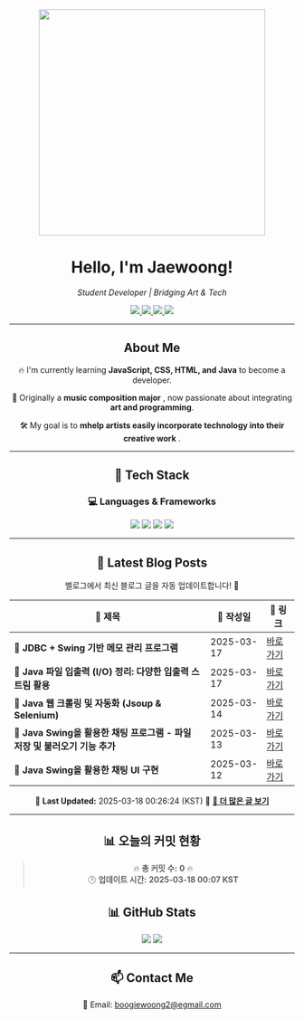 
<div align="center">
  <img src="https://github.com/Jaewoong-Hwang/Jaewoong-Hwang/blob/main/Character.gif" width="400">
<h1 align="center" font-weight="bold">Hello, I'm Jaewoong! </h1>

<p align="center"><em>Student Developer | Bridging Art & Tech</em></p>

<p align="center">
  <a href="https://github.com/Jaewoong-Hwang">
    <img src="https://img.shields.io/github/followers/Jaewoong-Hwang?label=Follow&style=social" />
  </a>
  <a href="https://velog.io/@mypalebluedot29/posts">
    <img src="https://img.shields.io/badge/Velog-20C997?style=flat-square&logo=velog&logoColor=white"/>
  </a>
  <a href="https://www.youtube.com/@boogiewoong2819">
    <img src="https://img.shields.io/badge/YouTube-FF0000?style=flat-square&logo=youtube&logoColor=white"/>
  </a>
  <a href="https://www.instagram.com/boogie_woong2">
    <img src="https://img.shields.io/badge/Instagram-E4405F?style=flat-square&logo=instagram&logoColor=white"/>
  </a>
</p>

---

## About Me
 <p>🔥 I'm currently learning <strong>JavaScript, CSS, HTML, and Java</strong> to become a developer.</p>
 <p>🎨 Originally a <strong>music composition major</strong> , now passionate about integrating <strong>art and programming</strong>.</p>
 <p>🛠 My goal is to <strong>mhelp artists easily incorporate technology into their creative work</strong> .</p>

---

## 🚀 Tech Stack
### 💻 Languages & Frameworks
<p>
  <img src="https://img.shields.io/badge/JavaScript-F7DF1E?style=for-the-badge&logo=javascript&logoColor=black"/>
  <img src="https://img.shields.io/badge/CSS3-1572B6?style=for-the-badge&logo=css3&logoColor=white"/>
  <img src="https://img.shields.io/badge/HTML5-E34F26?style=for-the-badge&logo=html5&logoColor=white"/>
  <img src="https://img.shields.io/badge/Java-007396?style=for-the-badge&logo=java&logoColor=white"/>
</p>

---



## 📝 Latest Blog Posts
 벨로그에서 최신 블로그 글을 자동 업데이트합니다! 🚀

<!-- BLOG-POST-LIST:START -->
| 📝 제목 | 📅 작성일 | 🔗 링크 |
|---------|------------------|---------|
| **📌 JDBC + Swing 기반 메모 관리 프로그램** | 2025-03-17 | [바로가기](https://velog.io/@mypalebluedot29/JDBC-Swing-기반-메모-관리-프로그램) |
| **📌 Java 파일 입출력 (I/O) 정리: 다양한 입출력 스트림 활용** | 2025-03-17 | [바로가기](https://velog.io/@mypalebluedot29/Java-파일-입출력-IO-정리-다양한-입출력-스트림-활용) |
| **📌 Java 웹 크롤링 및 자동화 (Jsoup & Selenium)** | 2025-03-14 | [바로가기](https://velog.io/@mypalebluedot29/Java-웹-크롤링-및-자동화-Jsoup-Selenium) |
| **📌 Java Swing을 활용한 채팅 프로그램 - 파일 저장 및 불러오기 기능 추가** | 2025-03-13 | [바로가기](https://velog.io/@mypalebluedot29/Java-Swing을-활용한-채팅-프로그램-파일-저장-및-불러오기-기능-추가) |
| **📌 Java Swing을 활용한 채팅 UI 구현** | 2025-03-12 | [바로가기](https://velog.io/@mypalebluedot29/Java-Swing을-활용한-채팅-UI-구현) |

📅 **Last Updated:** 2025-03-18 00:26:24 (KST)
🔗 **[📖 더 많은 글 보기](https://velog.io/@mypalebluedot29)**
<!-- BLOG-POST-LIST:END -->




---













































































































































































































































































## 📊 오늘의 커밋 현황
> 🔥 **총 커밋 수:** **0** 🔥  
> 🕒 **업데이트 시간:** **2025-03-18 00:07 KST**

## 📊 GitHub Stats
<p align="center">
  <img src="https://github-readme-stats.vercel.app/api?username=Jaewoong-Hwang&show_icons=true&theme=tokyonight"/>
  <img src="https://github-readme-streak-stats.herokuapp.com/?user=Jaewoong-Hwang&theme=tokyonight"/>
</p>


---

## 📫 Contact Me
 📧 Email: boogiewoong2@egmail.com 

</div>





